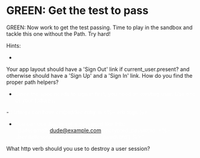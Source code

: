 # GREEN: Get the test to pass

GREEN: Now work to get the test passing. Time to play in the sandbox and tackle this one without the Path. Try hard!

Hints:
- <span style="color: white">
Your app layout should have a 'Sign Out' link if current_user.present? and otherwise should have a 'Sign Up' and a 'Sign In' link. How do you find the proper path helpers?
</span>

- <span style="color: white"> Since the spec needs to sign in first, you need an existing user. Use one of your fixtures.
</span>
- <span style="color: white"> Fixtures can have embedded ruby in <%= erb tags %> </span>

- <span style="color: white"> You can use that to set a password like this:</br>
"dude:
  email: dude@example.com
  encrypted_password: <%= User.new.send(:password_digest, 'password') %>
"
</span>

What http verb should you use to destroy a user session?
